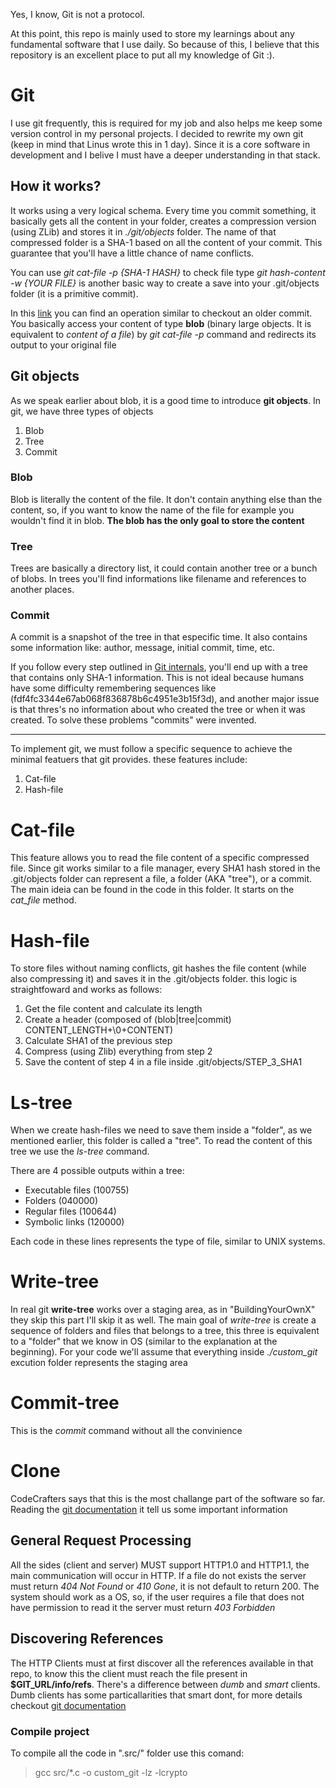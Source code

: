 Yes, I know, Git is not a protocol.

At this point, this repo is mainly used to store my learnings about any fundamental software that I use daily. So because of this, I believe that this repository is an excellent place to put all my knowledge of Git :).

# Git
I use git frequently, this is required for my job and also helps me keep some version control in my personal projects. I decided to rewrite my own git (keep in mind that Linus wrote this in 1 day). Since it is a core software in development and I belive I must have a deeper understanding in that stack.

## How it works?
It works using a very logical schema. Every time you commit something, it basically gets all the content in your folder, creates a compression version (using ZLib) and stores it in _./git/objects_ folder. The name of that compressed folder is a SHA-1 based on all the content of your commit. This guarantee that you'll have a little chance of name conflicts.

You can use _git cat-file -p {SHA-1 HASH}_ to check file type
_git hash-content -w {YOUR FILE}_ is another basic way to create a save into your .git/objects folder (it is a primitive commit).

In this [link](https://git-scm.com/book/en/v2/Git-Internals-Git-Objects) you can find an operation similar to checkout an older commit. You basically access your content of type **blob** (binary large objects. It is equivalent to _content of a file_) by _git cat-file -p_ command and redirects its output to your original file

## Git objects
As we speak earlier about blob, it is a good time to introduce **git objects**. In git, we have three types of objects

1. Blob
2. Tree
3. Commit

### Blob
Blob is literally the content of the file. It don't contain anything else than the content, so, if you want to know the name of the file for example you wouldn't find it in blob. **The blob has the only goal to store the content**

### Tree
Trees are basically a directory list, it could contain another tree or a bunch of blobs. In trees you'll find informations like filename and references to another places.

### Commit
A commit is a snapshot of the tree in that especific time. It also contains some information like: author, message, initial commit, time, etc.

If you follow every step outlined in [Git internals](https://git-scm.com/book/en/v2/Git-Internals-Git-Objects), you'll end up with a tree that contains only SHA-1 information. This is not ideal because humans have some difficulty remembering sequences like (fdf4fc3344e67ab068f836878b6c4951e3b15f3d), and another major issue is that thres's no information about who created the tree or when it was created. To solve these problems "commits" were invented.

-------

To implement git, we must follow a specific sequence to achieve the minimal featuers that git provides. these features include:

1. Cat-file
2. Hash-file

# Cat-file
This feature allows you to read the file content of a specific compressed file. Since git works similar to a file manager, every SHA1 hash stored in the .git/objects folder can represent a file, a folder (AKA "tree"), or a commit.
The main ideia can be found in the code in this folder. It starts on the *cat_file* method.

# Hash-file
To store files without naming conflicts, git hashes the file content (while also compressing it) and saves it in the .git/objects folder. this logic is straightfoward and works as follows:

1. Get the file content and calculate its length
2. Create a header (composed of (blob|tree|commit) CONTENT_LENGTH+\0+CONTENT)
3. Calculate SHA1 of the previous step
4. Compress (using Zlib) everything from step 2
5. Save the content of step 4 in a file inside .git/objects/STEP_3_SHA1

# Ls-tree
When we create hash-files we need to save them inside a "folder", as we mentioned earlier, this folder is called a "tree". To read the content of this tree we use the _ls-tree_ command.

There are 4 possible outputs within a tree:

- Executable files (100755)
- Folders (040000)
- Regular files (100644)
- Symbolic links (120000)

Each code in these lines represents the type of file, similar to UNIX systems.

# Write-tree
In real git **write-tree** works over a staging area, as in "BuildingYourOwnX" they skip this part I'll skip it as well. The main goal of _write-tree_ is create a sequence of folders and files that belongs to a tree, this three is equivalent to a "folder" that we know in OS (similar to the explanation at the beginning). For your code we'll assume that everything inside _./custom_git_ excution folder represents the staging area

# Commit-tree
This is the _commit_ command without all the convinience

# Clone
CodeCrafters says that this is the most challange part of the software so far. Reading the [git documentation](https://git-scm.com/docs/http-protocol) it tell us some important information

## General Request Processing
All the sides (client and server) MUST support HTTP1.0 and HTTP1.1, the main communication will occur in HTTP.
If a file do not exists the server must return _404 Not Found_ or _410 Gone_, it is not default to return 200. The system should work as a OS, so, if the user requires a file that does not have permission to read it the server must return _403 Forbidden_

## Discovering References
The HTTP Clients must at first discover all the references available in that repo, to know this the client must reach the file present in **$GIT_URL/info/refs**. There's a difference between _dumb_ and _smart_ clients. Dumb clients has some particallarities that smart dont, for more details checkout [git documentation](https://git-scm.com/docs/http-protocol#_discovering_references)

### Compile project
To compile all the code in ".src/" folder use this comand:

> gcc src/*.c -o custom_git -lz -lcrypto